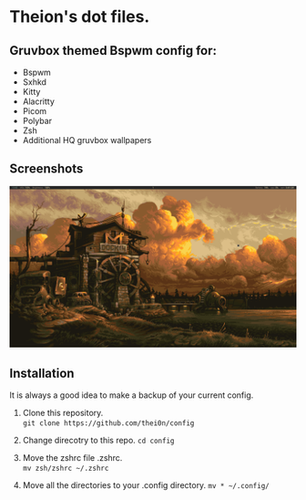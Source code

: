 # Theion's dot files.

## Gruvbox themed Bspwm config for:

* Bspwm
* Sxhkd
* Kitty
* Alacritty
* Picom
* Polybar
* Zsh
* Additional HQ gruvbox wallpapers

<!-- Image -->
## Screenshots
![Screenshot](dock.png)

## Installation
It is always a good idea to make a backup of your current config.
1. Clone this repository.  
`git clone https://github.com/thei0n/config`

2. Change direcotry to this repo. 
`cd config`

3. Move the zshrc file .zshrc.  
`mv zsh/zshrc ~/.zshrc`

4. Move all the directories to your .config directory. 
`mv * ~/.config/`

